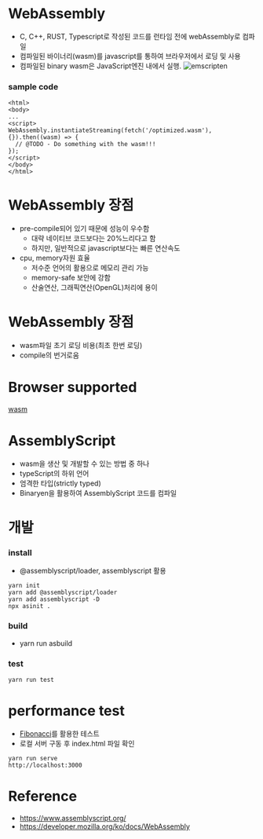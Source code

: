 # WebAssembly

- C, C++, RUST, Typescript로 작성된 코드를 런타임 전에 webAssembly로 컴파일
- 컴파일된 바이너리(wasm)를 javascript를 통하여 브라우저에서 로딩 및 사용
- 컴파일된 binary wasm은 JavaScript엔진 내에서 실행.
  ![emscripten](emscripten-diagram.png)

### sample code

```
<html>
<body>
...
<script>
WebAssembly.instantiateStreaming(fetch('/optimized.wasm'), {}).then((wasm) => {
  // @TODO - Do something with the wasm!!!
});
</script>
</body>
</html>
```

# WebAssembly 장점

- pre-compile되어 있기 때문에 성능이 우수함
  - 대략 네이티브 코드보다는 20%느리다고 함
  - 하지만, 일반적으로 javascript보다는 빠른 연산속도
- cpu, memory자원 효율
  - 저수준 언어의 활용으로 메모리 관리 가능
  - memory-safe 보안에 강함
  - 산술연산, 그래픽연산(OpenGL)처리에 용이

# WebAssembly 장점

- wasm파일 초기 로딩 비용(최초 한번 로딩)
- compile의 번거로움

# Browser supported

[wasm](https://caniuse.com/wasm)

# AssemblyScript

- wasm을 생산 및 개발할 수 있는 방법 중 하나
- typeScript의 하위 언어
- 엄격한 타입(strictly typed)
- Binaryen을 활용하여 AssemblyScript 코드를 컴파일

# 개발

### install

- @assemblyscript/loader, assemblyscript 활용

```
yarn init
yarn add @assemblyscript/loader
yarn add assemblyscript -D
npx asinit .
```

### build

- yarn run asbuild

### test

```
yarn run test
```

# performance test

- [Fibonacci](https://en.wikipedia.org/wiki/Fibonacci_number)를 활용한 테스트
- 로컬 서버 구동 후 index.html 파일 확인

```
yarn run serve
http://localhost:3000
```

# Reference

- https://www.assemblyscript.org/
- https://developer.mozilla.org/ko/docs/WebAssembly
